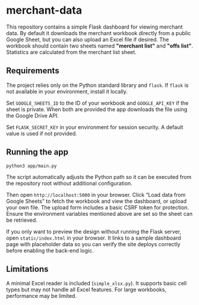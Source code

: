 # merchant-data

This repository contains a simple Flask dashboard for viewing merchant data. By default it downloads the merchant workbook directly from a public Google Sheet, but you can also upload an Excel file if desired. The workbook should contain two sheets named **"merchant list"** and **"offs list"**. Statistics are calculated from the merchant list sheet.

## Requirements

The project relies only on the Python standard library and `flask`. If `flask` is not available in your environment, install it locally.

Set `GOOGLE_SHEETS_ID` to the ID of your workbook and `GOOGLE_API_KEY` if the sheet is private.  When both are provided the app downloads the file using the Google Drive API.

Set `FLASK_SECRET_KEY` in your environment for session security. A default value is used if not provided.

## Running the app

```
python3 app/main.py
```
The script automatically adjusts the Python path so it can be executed from the
repository root without additional configuration.

Then open `http://localhost:5000` in your browser. Click “Load data from Google Sheets” to fetch the workbook and view the dashboard, or upload your own file.
The upload form includes a basic CSRF token for protection. Ensure the environment variables mentioned above are set so the sheet can be retrieved.

If you only want to preview the design without running the Flask server, open
`static/index.html` in your browser. It links to a sample dashboard page with
placeholder data so you can verify the site deploys correctly before enabling
the back-end logic.

## Limitations

A minimal Excel reader is included (`simple_xlsx.py`). It supports basic cell types but may not handle all Excel features. For large workbooks, performance may be limited.
